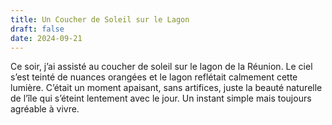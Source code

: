 ```yaml
---
title: Un Coucher de Soleil sur le Lagon
draft: false
date: 2024-09-21
---
```



Ce soir, j’ai assisté au coucher de soleil sur le lagon de la Réunion. Le ciel s’est teinté de nuances orangées et le lagon reflétait calmement cette lumière. C’était un moment apaisant, sans artifices, juste la beauté naturelle de l’île qui s’éteint lentement avec le jour. Un instant simple mais toujours agréable à vivre.
